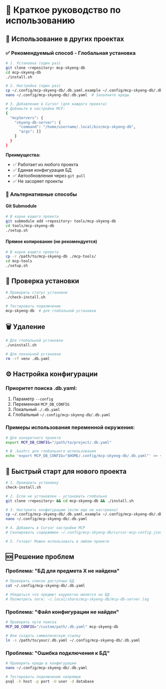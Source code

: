 # 📖 Краткое руководство по использованию

## 🚀 Использование в других проектах

### ✅ Рекомендуемый способ - Глобальная установка

```bash
# 1. Установка (один раз)
git clone <repository> mcp-skyeng-db
cd mcp-skyeng-db
./install.sh

# 2. Настройка (один раз)
cp ~/.config/mcp-skyeng-db/.db.yaml.example ~/.config/mcp-skyeng-db/.db.yaml
nano ~/.config/mcp-skyeng-db/.db.yaml  # Заполните креды

# 3. Добавление в Cursor (для каждого проекта)
# Добавьте в настройки MCP:
{
  "mcpServers": {
    "skyeng-db-server": {
      "command": "/home/username/.local/bin/mcp-skyeng-db",
      "args": []
    }
  }
}
```

**Преимущества:**
- ✅ Работает из любого проекта
- ✅ Единая конфигурация БД
- ✅ Автообновления через `git pull`
- ✅ Не засоряет проекты

### 📁 Альтернативные способы

#### Git Submodule
```bash
# В корне вашего проекта
git submodule add <repository> tools/mcp-skyeng-db
cd tools/mcp-skyeng-db
./setup.sh
```

#### Прямое копирование (не рекомендуется)
```bash
# В корне вашего проекта
cp -r /path/to/mcp-skyeng-db ./mcp-tools/
cd mcp-tools
./setup.sh
```

## 🔧 Проверка установки

```bash
# Проверить статус установки
./check-install.sh

# Тестировать подключение
mcp-skyeng-db  # для глобальной установки
```

## 🗑️ Удаление

```bash
# Для глобальной установки
./uninstall.sh

# Для локальной установки
rm -rf venv .db.yaml
```

## ⚙️ Настройка конфигурации

### Приоритет поиска .db.yaml:
1. Параметр `--config`
2. Переменная `MCP_DB_CONFIG`
3. Локальный `./.db.yaml`
4. Глобальный `~/.config/mcp-skyeng-db/.db.yaml`

### Примеры использования переменной окружения:
```bash
# Для конкретного проекта
export MCP_DB_CONFIG="/path/to/project/.db.yaml"

# В .bashrc для глобального использования
echo 'export MCP_DB_CONFIG="$HOME/.config/mcp-skyeng-db/.db.yaml"' >> ~/.bashrc
```

## 🎯 Быстрый старт для нового проекта

```bash
# 1. Проверить установку
check-install.sh

# 2. Если не установлен - установить глобально
git clone <repository> && cd mcp-skyeng-db && ./install.sh

# 3. Настроить конфигурацию (если еще не настроена)
cp ~/.config/mcp-skyeng-db/.db.yaml.example ~/.config/mcp-skyeng-db/.db.yaml
nano ~/.config/mcp-skyeng-db/.db.yaml

# 4. Добавить в Cursor настройки MCP
# Скопировать содержимое ~/.config/mcp-skyeng-db/cursor-mcp-config.json

# 5. Готово! Можно использовать в любом проекте
```

## 🆘 Решение проблем

### Проблема: "БД для предмета X не найдена"
```bash
# Проверить список доступных БД
cat ~/.config/mcp-skyeng-db/.db.yaml

# Убедиться что предмет корректно мапится на БД
# Посмотреть логи: ~/.local/share/mcp-skyeng-db/mcp-db-server.log
```

### Проблема: "Файл конфигурации не найден"
```bash
# Проверить пути поиска
MCP_DB_CONFIG="/custom/path/.db.yaml" mcp-skyeng-db

# Или создать символическую ссылку
ln -s /path/to/your/.db.yaml ~/.config/mcp-skyeng-db/.db.yaml
```

### Проблема: "Ошибка подключения к БД"
```bash
# Проверить креды в конфигурации
nano ~/.config/mcp-skyeng-db/.db.yaml

# Тестировать подключение напрямую
psql -h host -p port -U user -d database
``` 